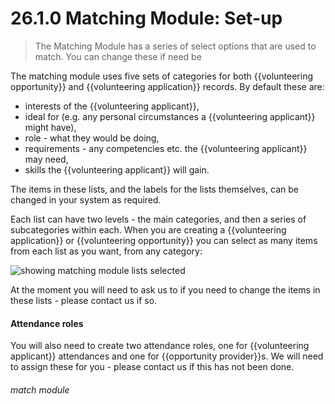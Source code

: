 # 26.1.0 Matching Module: Set-up

> The Matching Module has a series of select options that are used to match.  You can change these if need be

The matching module uses five sets of categories for both {{volunteering opportunity}} and {{volunteering application}} records.  By default these are:

- interests of the {{volunteering applicant}},
- ideal for (e.g. any personal circumstances a {{volunteering applicant}} might have),
- role - what they would be doing,
- requirements - any competencies etc. the {{volunteering applicant}} may need,
- skills the {{volunteering applicant}} will gain.

The items in these lists, and the labels for the lists themselves, can be changed in your system as required.

Each list can have two levels - the main categories, and then a series of subcategories within each.  When you are creating a {{volunteering application}} or {{volunteering opportunity}} you can select as many items from each list as you want, from any category:

![showing matching module lists selected](26.1a.png)

At the moment you will need to ask us to if you need to change the items in these lists - please contact us if so.

#### Attendance roles

You will also need to create two attendance roles, one for {{volunteering applicant}} attendances and one for {{opportunity provider}}s.  We will need to assign these for you - please contact us if this has not been done.

###### match module


